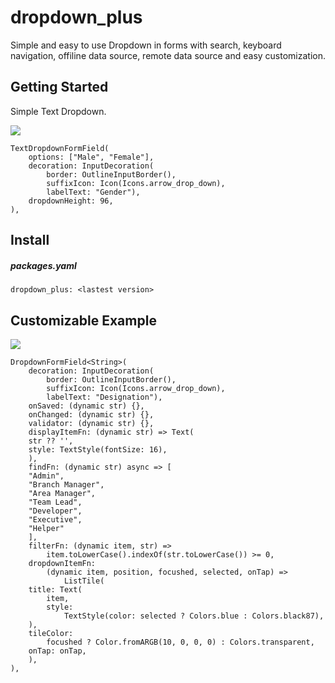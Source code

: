 # dropdown_plus

Simple and easy to use Dropdown in forms with search, keyboard navigation, offiline data source, remote data source and easy customization.

## Getting Started

Simple Text Dropdown.

![](https://github.com/crawlinknetworks/dropdown_plus/blob/master/screenshots/screen1.png?raw=true)

```
TextDropdownFormField(
    options: ["Male", "Female"],
    decoration: InputDecoration(
        border: OutlineInputBorder(),
        suffixIcon: Icon(Icons.arrow_drop_down),
        labelText: "Gender"),
    dropdownHeight: 96,
),
```

## Install

##### packages.yaml
```
dropdown_plus: <lastest version>
```

## Customizable Example

![](https://github.com/crawlinknetworks/dropdown_plus/blob/master/screenshots/screen2.png?raw=true)

```
DropdownFormField<String>(
    decoration: InputDecoration(
        border: OutlineInputBorder(),
        suffixIcon: Icon(Icons.arrow_drop_down),
        labelText: "Designation"),
    onSaved: (dynamic str) {},
    onChanged: (dynamic str) {},
    validator: (dynamic str) {},
    displayItemFn: (dynamic str) => Text(
    str ?? '',
    style: TextStyle(fontSize: 16),
    ),
    findFn: (dynamic str) async => [
    "Admin",
    "Branch Manager",
    "Area Manager",
    "Team Lead",
    "Developer",
    "Executive",
    "Helper"
    ],
    filterFn: (dynamic item, str) =>
        item.toLowerCase().indexOf(str.toLowerCase()) >= 0,
    dropdownItemFn:
        (dynamic item, position, focushed, selected, onTap) =>
            ListTile(
    title: Text(
        item,
        style:
            TextStyle(color: selected ? Colors.blue : Colors.black87),
    ),
    tileColor:
        focushed ? Color.fromARGB(10, 0, 0, 0) : Colors.transparent,
    onTap: onTap,
    ),
),
```

